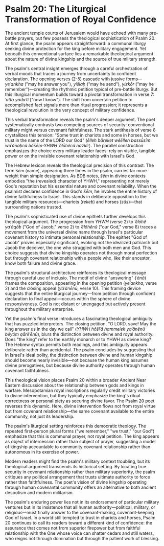 # Psalm 20: The Liturgical Transformation of Royal Confidence

The ancient temple courts of Jerusalem would have echoed with many pre-battle prayers, but few possess the theological sophistication of Psalm 20. At first glance, the psalm appears straightforward: a communal liturgy seeking divine protection for the king before military engagement. Yet beneath this conventional surface lies a remarkable theological argument about the nature of divine kingship and the source of true military strength.

The psalm's central insight emerges through a careful orchestration of verbal moods that traces a journey from uncertainty to confident declaration. The opening verses (2-5) cascade with jussive forms—*yeʿankha* ("may he answer you"), *yišlaḥ* ("may he send"), *yizkōr* ("may he remember")—creating the rhythmic petition typical of pre-battle liturgy. But this liturgical momentum builds toward a pivotal transformation in verse 7: *ʿatta yādaʿtî* ("now I know"). The shift from uncertain petition to accomplished fact signals more than ritual progression; it represents a theological revolution in the very concept of military confidence.

This verbal transformation reveals the psalm's deeper argument. The poet systematically contrasts two competing sources of security: conventional military might versus covenant faithfulness. The stark antithesis of verse 8 crystallizes this tension: "Some trust in chariots and some in horses, but we trust in the name of the LORD our God" (*ēlleh bāreket wĕēlleh bassūsîm waʾănaḥnû bĕšēm-YHWH ʾĕlōhênû nazkîr*). The parallel construction emphasizes the choice every military leader faces: rely on visible, tangible power or on the invisible covenant relationship with Israel's God.

The Hebrew lexicon reveals the theological precision of this contrast. The term *šēm* (name), appearing three times in the psalm, carries far more weight than simple designation. As BDB notes, *šēm* in divine contexts embodies "the (revealed) character of YHWH," representing not merely God's reputation but his essential nature and covenant reliability. When the psalmist declares confidence in God's *šēm*, he invokes the entire history of divine faithfulness to Israel. This stands in deliberate opposition to the tangible military resources—chariots (*rekeb*) and horses (*sūs*)—that surrounding nations trusted.

The psalm's sophisticated use of divine epithets further develops this theological argument. The progression from *YHWH* (verse 2) to *ʾĕlōhê yaʿăqōb* ("God of Jacob," verse 2) to *ʾĕlōhênû* ("our God," verse 8) traces a movement from the universal divine name through Israel's particular covenant history to intimate personal relationship. The epithet "God of Jacob" proves especially significant, evoking not the idealized patriarch but Jacob the deceiver, the one who struggled with both men and God. This choice suggests that divine kingship operates not through moral perfection but through covenant relationship with a people who, like their ancestor, know both failure and divine grace.

The psalm's structural architecture reinforces its theological message through careful use of inclusio. The motif of divine "answering" (*ʿānâ*) frames the composition, appearing in the opening petition (*yeʿankha*, verse 2) and the closing appeal (*yaʿănēnû*, verse 10). This framing device suggests that the entire liturgical journey—from petition through confident declaration to final appeal—occurs within the sphere of divine responsiveness. God is not distant or unengaged but actively present throughout the military enterprise.

Yet the psalm's final verse introduces a fascinating theological ambiguity that has puzzled interpreters. The closing petition, "O LORD, save! May the king answer us in the day we call" (*YHWH hôšîʿâ hammelek yaʿănēnû bĕyôm qārĕʾēnû*), blurs the distinction between divine and royal authority. Does "the king" refer to the earthly monarch or to YHWH as divine king? The Hebrew syntax permits both readings, and this ambiguity appears deliberate rather than accidental. The psalm concludes by suggesting that in Israel's ideal polity, the distinction between divine and human kingship should become nearly invisible—not because the human king assumes divine prerogatives, but because divine authority operates through human covenant faithfulness.

This theological vision places Psalm 20 within a broader Ancient Near Eastern discussion about the relationship between gods and kings in warfare. Mesopotamian royal inscriptions regularly credit military victories to divine intervention, but they typically emphasize the king's ritual correctness or personal piety as securing divine favor. The Psalm 20 poet reverses this dynamic. Here, divine intervention flows not from royal virtue but from covenant relationship—the same covenant available to the entire community, not just its leadership.

The psalm's liturgical setting reinforces this democratic theology. The repeated first-person plural forms ("we remember," "we trust," "our God") emphasize that this is communal prayer, not royal petition. The king appears as object of intercession rather than subject of prayer, suggesting a model of kingship accountable to community covenant relationship rather than autonomous in its exercise of power.

Modern readers might find the psalm's military context troubling, but its theological argument transcends its historical setting. By locating true security in covenant relationship rather than military superiority, the psalm critiques any political arrangement that trusts ultimate authority to force rather than faithfulness. The poet's vision of divine kingship operating through human covenantal community offers an alternative to both ancient despotism and modern militarism.

The psalm's enduring power lies not in its endorsement of particular military ventures but in its insistence that all human authority—political, military, or religious—must finally answer to the covenant-making, covenant-keeping God of Israel. In a world still tempted to trust in chariots and horses, Psalm 20 continues to call its readers toward a different kind of confidence: the assurance that comes not from superior firepower but from faithful relationship with the One whose voice can shatter cedars and still waters, who reigns not through domination but through the patient work of blessing.